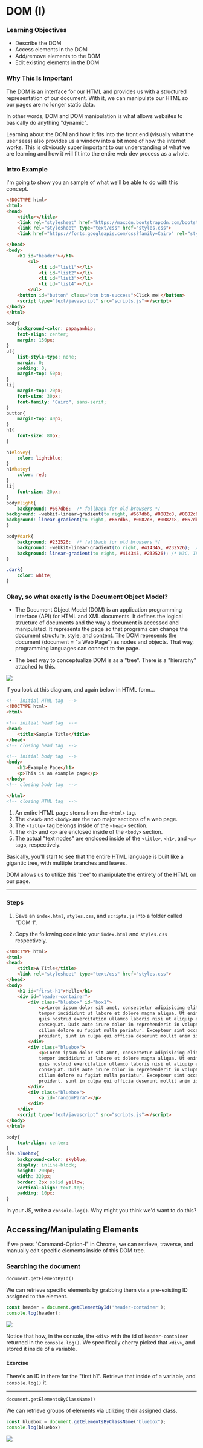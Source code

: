 # DOM (I)

### Learning Objectives
- Describe the DOM
- Access elements in the DOM
- Add/remove elements to the DOM
- Edit existing elements in the DOM

### Why This Is Important

The DOM is an interface for our HTML and provides us with a structured representation of our document. With it, we can manipulate our HTML so our pages are no longer static data.

In other words, DOM and DOM manipulation is what allows websites to basically do anything "dynamic". 

Learning about the DOM and how it fits into the front end (visually what the user sees) also provides us a window into a bit more of how the internet works. This is obviously super important to our understanding of what we are learning and how it will fit into the entire web dev process as a whole.

### Intro Example

I'm going to show you an sample of what we'll be able to do with this concept.

```html
<!DOCTYPE html>
<html>
<head>
	<title></title>
	<link rel="stylesheet" href="https://maxcdn.bootstrapcdn.com/bootstrap/3.3.7/css/bootstrap.min.css" integrity="sha384-BVYiiSIFeK1dGmJRAkycuHAHRg32OmUcww7on3RYdg4Va+PmSTsz/K68vbdEjh4u" crossorigin="anonymous">
	<link rel="stylesheet" type="text/css" href="styles.css">
	<link href="https://fonts.googleapis.com/css?family=Cairo" rel="stylesheet">

</head>
<body>
	<h1 id="header"></h1>
		<ul>
			<li id="list1"></li>
			<li id="list2"></li>
			<li id="list3"></li>
			<li id="list4"></li>
		</ul>
	<button id="button" class="btn btn-success">Click me!</button>
	<script type="text/javascript" src="scripts.js"></script>
</body>
</html>
```

```css
body{
	background-color: papayawhip;
	text-align: center;
	margin: 150px;
}
ul{
	list-style-type: none;
	margin: 0;
	padding: 0;
	margin-top: 50px;
}
li{
	margin-top: 20px;
	font-size: 30px;
	font-family: "Cairo", sans-serif;
}
button{
	margin-top: 40px;
}
h1{ 
	font-size: 80px;
}

h1#lovey{
	color: lightblue;
}
h1#hatey{
	color: red;
}
li{
	font-size: 20px;
}
body#light{
	background: #667db6;  /* fallback for old browsers */
background: -webkit-linear-gradient(to right, #667db6, #0082c8, #0082c8, #667db6);  /* Chrome 10-25, Safari 5.1-6 */
background: linear-gradient(to right, #667db6, #0082c8, #0082c8, #667db6); /* W3C, IE 10+/ Edge, Firefox 16+, Chrome 26+, Opera 12+, Safari 7+ */
}

body#dark{
	background: #232526;  /* fallback for old browsers */
	background: -webkit-linear-gradient(to right, #414345, #232526);  /* Chrome 10-25, Safari 5.1-6 */
	background: linear-gradient(to right, #414345, #232526); /* W3C, IE 10+/ Edge, Firefox 16+, Chrome 26+, Opera 12+, Safari 7+ */
}

.dark{
	color: white;
}
```





### Okay, so what exactly is the Document Object Model?

- The Document Object Model (DOM) is an application programming interface (API) for HTML and XML documents. It defines the logical structure of documents and the way a document is accessed and manipulated.  It represents the page so that programs can change the document structure, style, and content. The DOM represents the document (document = "a Web Page") as nodes and objects. That way, programming languages can connect to the page.

- The best way to conceptualize DOM is as a "tree".  There is a "hierarchy" attached to this.

<img src="images/dom1.jpg">

If you look at this diagram, and again below in HTML form...

```html
<!-- initial HTML tag  -->
<!DOCTYPE html> 
<html>

<!-- initial head tag  -->
<head> 
	<title>Sample Title</title>
</head> 
<!-- closing head tag  -->

<!-- initial body tag  -->
<body> 
	<h1>Example Page</h1>
	<p>This is an example page</p>
</body>
<!-- closing body tag  -->

</html> 
<!-- closing HTML tag  -->
```

1. An entire HTML page stems from the `<html>` tag.  
2. The `<head>` and `<body>` are the two major sections of a web page.
3. The `<title>` tag belongs inside of the `<head>` section.
4. The `<h1>` and `<p>` are enclosed inside of the `<body>` section.
5. The actual "text nodes" are enclosed inside of the `<title>`, `<h1>`, and `<p>` tags, respectively.

Basically, you'll start to see that the entire HTML language is built like a gigantic tree, with multiple branches and leaves.

DOM allows us to utilize this 'tree' to manipulate the entirety of the HTML on our page.

<hr>

### Steps

1. Save an `index.html`, `styles.css`, and `scripts.js` into a folder called "DOM 1".

2. Copy the following code into your `index.html` and `styles.css` respectively.

```html
<!DOCTYPE html>
<html>
<head>
	<title>A Title</title>
	<link rel="stylesheet" type="text/css" href="styles.css">
</head>
<body>
	<h1 id="first-h1">Hello</h1>  
	<div id="header-container">
		<div class="bluebox" id="box1">
			<p>Lorem ipsum dolor sit amet, consectetur adipisicing elit, sed do eiusmod
			tempor incididunt ut labore et dolore magna aliqua. Ut enim ad minim veniam,
			quis nostrud exercitation ullamco laboris nisi ut aliquip ex ea commodo
			consequat. Duis aute irure dolor in reprehenderit in voluptate velit esse
			cillum dolore eu fugiat nulla pariatur. Excepteur sint occaecat cupidatat non
			proident, sunt in culpa qui officia deserunt mollit anim id est laborum.</p>
		</div>
		<div class="bluebox">
			<p>Lorem ipsum dolor sit amet, consectetur adipisicing elit, sed do eiusmod
			tempor incididunt ut labore et dolore magna aliqua. Ut enim ad minim veniam,
			quis nostrud exercitation ullamco laboris nisi ut aliquip ex ea commodo
			consequat. Duis aute irure dolor in reprehenderit in voluptate velit esse
			cillum dolore eu fugiat nulla pariatur. Excepteur sint occaecat cupidatat non
			proident, sunt in culpa qui officia deserunt mollit anim id est laborum.</p>
		</div>
		<div class="bluebox">
			<p id="randomPara"></p>
		</div>
	</div>
	<script type="text/javascript" src="scripts.js"></script>
</body>
</html>
```

```css
body{
	text-align: center;
}
div.bluebox{
	background-color: skyblue;
	display: inline-block;
	height: 200px;
	width: 320px;
	border: 2px solid yellow;
	vertical-align: text-top;	
	padding: 10px;
}
```

In your JS, write a `console.log()`.  Why might you think we'd want to do this?

## Accessing/Manipulating Elements

If we press "Command-Option-I" in Chrome, we can retrieve, traverse, and manually edit specific elements inside of this DOM tree.  

### Searching the document

`document.getElementById()`

We can retrieve specific elements by grabbing them via a pre-existing ID assigned to the element.

```js
const header = document.getElementById('header-container');
console.log(header);
```

<img src="images/doc_id.png">

Notice that how, in the console, the `<div>` with the id of `header-container` returned in the `console.log()`.  We specifically cherry picked that `<div>`, and stored it inside of a variable.

#### Exercise

There's an ID in there for the "first h1".  Retrieve that inside of a variable, and `console.log()` it.

<hr>

`document.getElementsByClassName()`

We can retrieve groups of elements via utilizing their assigned class.

```js
const bluebox = document.getElementsByClassName("bluebox");
console.log(bluebox)
```

<img src="images/doc_classname.png">
